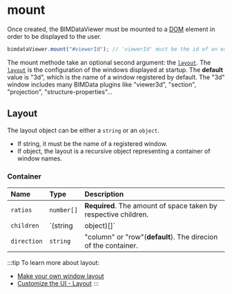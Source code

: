 # mount

Once created, the BIMDataViewer must be mounted to a [DOM](https://developer.mozilla.org/en-US/docs/Web/API/Document_Object_Model) element in order to be displayed to the user.

```javascript
bimdataViewer.mount("#viewerId"); // 'viewerId' must be the id of an existing element.
```

The mount methode take an optional second argument: the [`layout`](/viewer/customize_the_ui.html#layout). The [`layout`](/viewer/customize_the_ui.html#layout) is the configuration of the windows displayed at startup. The **default** value is "3d", which is the name of a window registered by default. The "3d" window includes many BIMData plugins like "viewer3d", "section", "projection", "structure-properties"...

## Layout

The layout object can be either a `string` or an `object`.

- If string, it must be the name of a registered window.
- If object, the layout is a recursive object representing a container of window names.

### Container

| Name        | Type                | Description                                                                     |
| :---------- | :------------------ | :------------------------------------------------------------------------------ |
| `ratios`    | `number[]`          | **Required**. The amount of space taken by respective children.                 |
| `children`  | `(string|object)[]` | **Required**. An array of window names as string or other containers as object. |
| `direction` | `string`            | "column" or "row"(**default**). The direcion of the container.                  |

:::tip
To learn more about layout:

- [Make your own window layout](/viewer/tutorials/make_your_own_window_layout.html)
- [Customize the UI - Layout](/viewer/customize_the_ui.html#layout)
  :::
